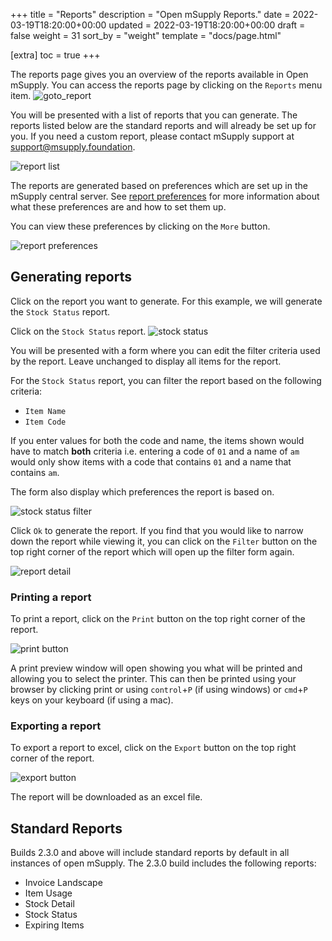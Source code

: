 +++
title = "Reports"
description = "Open mSupply Reports."
date = 2022-03-19T18:20:00+00:00
updated = 2022-03-19T18:20:00+00:00
draft = false
weight = 31
sort_by = "weight"
template = "docs/page.html"

[extra]
toc = true
+++

The reports page gives you an overview of the reports available in Open mSupply.
You can access the reports page by clicking on the `Reports` menu item.
![goto_report](/docs/getting_started/images/goto_report.png)

You will be presented with a list of reports that you can generate. The reports
listed below are the standard reports and will already be set up for you. If
you need a custom report, please contact mSupply support at [support@msupply.foundation](mailto:support@msupply.foundation).

![report list](/docs/getting_started/images/report_list_view.png)

The reports are generated based on preferences which are set up in the mSupply
central server. See [report
preferences](https://docs.msupply.org.nz/other_stuff:virtual_stores?s[]=threshold&s[]=overstock#notification_preferences)
for more information about what these preferences are and how to set them up.

You can view these preferences by clicking on the `More` button.

![report preferences](/docs/getting_started/images/report_preferences.gif)

## Generating reports

Click on the report you want to generate. For this example, we will generate the
`Stock Status` report.

Click on the `Stock Status` report.
![stock status](/docs/getting_started/images/goto_stock_status.png)

You will be presented with a form where you can edit the filter criteria used by the report. Leave unchanged to display all items for the report.

For the `Stock Status` report, you can filter the report based on the following criteria:

- `Item Name`
- `Item Code`

If you enter values for both the code and name, the items shown would have to match **both** criteria i.e. entering a code of `01` and a name of `am` would only show items with a code that contains `01` and a name that contains `am`.

The form also display which preferences the report is based on.

![stock status filter](/docs/getting_started/images/report_filter.png)

Click `Ok` to generate the report. If you find that you would like to narrow
down the report while viewing it, you can click on the `Filter` button on the
top right corner of the report which will open up the filter form again.

![report detail](/docs/getting_started/images/report_detail.gif)

### Printing a report

To print a report, click on the `Print` button on the top right corner of the
report.

![print button](/docs/getting_started/images/print_button.png)

A print preview window will open showing you what will be printed and allowing
you to select the printer. This can then be printed using your browser by clicking print or
using `control`+`P` (if using windows) or `cmd`+`P` keys on your keyboard (if
using a mac).

### Exporting a report

To export a report to excel, click on the `Export` button on the top right corner of the report.

![export button](/docs/getting_started/images/export_button.png)

The report will be downloaded as an excel file.

## Standard Reports

Builds 2.3.0 and above will include standard reports by default in all instances of open mSupply. The 2.3.0 build includes the following reports:

- Invoice Landscape
- Item Usage
- Stock Detail
- Stock Status
- Expiring Items
